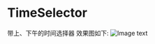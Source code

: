 # TimeSelector
带上、下午的时间选择器
效果图如下:
![Image text](https://s19.aconvert.com/convert/p3r68-cdx67/qy2xb-43crl.gif)
